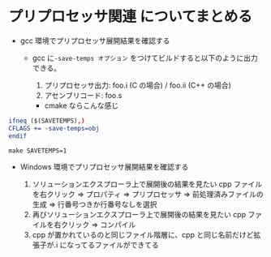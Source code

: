 # プリプロセッサ関連 についてまとめる

- gcc 環境でプリプロセッサ展開結果を確認する

  - gcc に`-save-temps オプション` をつけてビルドすると以下のように出力できる。

    1. プリプロセッサ出力: foo.i (C の場合) / foo.ii (C++ の場合)
    2. アセンブリコード: foo.s

    - cmake ならこんな感じ

```cmake
ifneq ($(SAVETEMPS),)
CFLAGS += -save-temps=obj
endif
```

```shell
make SAVETEMPS=1
```

- Windows 環境でプリプロセッサ展開結果を確認する

  1. ソリューションエクスプローラ上で展開後の結果を見たい cpp ファイルを右クリック ⇒ プロパティ ⇒ プリプロセッサ ⇒ 前処理済みファイルの生成 ⇒ 行番号つきか行番号なしを選択
  2. 再びソリューションエクスプローラ上で展開後の結果を見たい cpp ファイルを右クリック ⇒ コンパイル
  3. cpp が置かれているのと同じファイル階層に、cpp と同じ名前だけど拡張子が.i になってるファイルができてる
